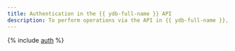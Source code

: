 ```yaml
---
title: Authentication in the {{ ydb-full-name }} API
description: To perform operations via the API in {{ ydb-full-name }}, get an IAM token for a service, federated, or Yandex account.
---
```


{% include [auth](../../_includes/authentication.md) %}
